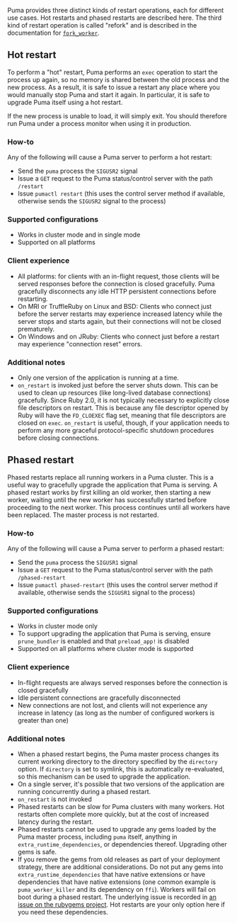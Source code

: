 Puma provides three distinct kinds of restart operations, each for different use cases. Hot restarts and phased restarts are described here. The third kind of restart operation is called "refork" and is described in the documentation for [`fork_worker`](fork_worker.md).

## Hot restart

To perform a "hot" restart, Puma performs an `exec` operation to start the process up again, so no memory is shared between the old process and the new process. As a result, it is safe to issue a restart any place where you would manually stop Puma and start it again. In particular, it is safe to upgrade Puma itself using a hot restart.

If the new process is unable to load, it will simply exit. You should therefore run Puma under a process monitor when using it in production.

### How-to

Any of the following will cause a Puma server to perform a hot restart: 

* Send the `puma` process the `SIGUSR2` signal
* Issue a `GET` request to the Puma status/control server with the path `/restart`
* Issue `pumactl restart` (this uses the control server method if available, otherwise sends the `SIGUSR2` signal to the process)

### Supported configurations

* Works in cluster mode and in single mode
* Supported on all platforms

### Client experience

* All platforms: for clients with an in-flight request, those clients will be served responses before the connection is closed gracefully. Puma gracefully disconnects any idle HTTP persistent connections before restarting.
* On MRI or TruffleRuby on Linux and BSD: Clients who connect just before the server restarts may experience increased latency while the server stops and starts again, but their connections will not be closed prematurely.
* On Windows and on JRuby: Clients who connect just before a restart may experience "connection reset" errors.

### Additional notes

* Only one version of the application is running at a time.
* `on_restart` is invoked just before the server shuts down. This can be used to clean up resources (like long-lived database connections) gracefully. Since Ruby 2.0, it is not typically necessary to explicitly close file descriptors on restart. This is because any file descriptor opened by Ruby will have the `FD_CLOEXEC` flag set, meaning that file descriptors are closed on `exec`. `on_restart` is useful, though, if your application needs to perform any more graceful protocol-specific shutdown procedures before closing connections.

## Phased restart

Phased restarts replace all running workers in a Puma cluster. This is a useful way to gracefully upgrade the application that Puma is serving. A phased restart works by first killing an old worker, then starting a new worker, waiting until the new worker has successfully started before proceeding to the next worker. This process continues until all workers have been replaced. The master process is not restarted.

### How-to

Any of the following will cause a Puma server to perform a phased restart: 

* Send the `puma` process the `SIGUSR1` signal
* Issue a `GET` request to the Puma status/control server with the path `/phased-restart`
* Issue `pumactl phased-restart` (this uses the control server method if available, otherwise sends the `SIGUSR1` signal to the process)

### Supported configurations

* Works in cluster mode only
* To support upgrading the application that Puma is serving, ensure `prune_bundler` is enabled and that `preload_app!` is disabled
* Supported on all platforms where cluster mode is supported

### Client experience

* In-flight requests are always served responses before the connection is closed gracefully
* Idle persistent connections are gracefully disconnected
* New connections are not lost, and clients will not experience any increase in latency (as long as the number of configured workers is greater than one)

### Additional notes

* When a phased restart begins, the Puma master process changes its current working directory to the directory specified by the `directory` option. If `directory` is set to symlink, this is automatically re-evaluated, so this mechanism can be used to upgrade the application.
* On a single server, it's possible that two versions of the application are running concurrently during a phased restart.
* `on_restart` is not invoked
* Phased restarts can be slow for Puma clusters with many workers. Hot restarts often complete more quickly, but at the cost of increased latency during the restart.
* Phased restarts cannot be used to upgrade any gems loaded by the Puma master process, including `puma` itself, anything in `extra_runtime_dependencies`, or dependencies thereof. Upgrading other gems is safe.
* If you remove the gems from old releases as part of your deployment strategy, there are additional considerations. Do not put any gems into `extra_runtime_dependencies` that have native extensions or have dependencies that have native extensions (one common example is `puma_worker_killer` and its dependency on `ffi`). Workers will fail on boot during a phased restart. The underlying issue is recorded in [an issue on the rubygems project](https://github.com/rubygems/rubygems/issues/4004). Hot restarts are your only option here if you need these dependencies.
